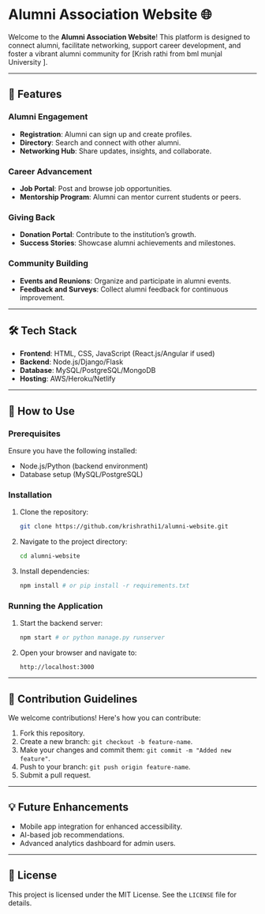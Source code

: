 

# Alumni Association Website 🌐  

Welcome to the **Alumni Association Website**! This platform is designed to connect alumni, facilitate networking, support career development, and foster a vibrant alumni community for [Krish rathi from bml munjal University ].

---

## 🚀 Features 

### Alumni Engagement  
- **Registration**: Alumni can sign up and create profiles.  
- **Directory**: Search and connect with other alumni.  
- **Networking Hub**: Share updates, insights, and collaborate.  

### Career Advancement  
- **Job Portal**: Post and browse job opportunities.  
- **Mentorship Program**: Alumni can mentor current students or peers.  

### Giving Back  
- **Donation Portal**: Contribute to the institution’s growth.  
- **Success Stories**: Showcase alumni achievements and milestones.  

### Community Building  
- **Events and Reunions**: Organize and participate in alumni events.  
- **Feedback and Surveys**: Collect alumni feedback for continuous improvement.  

---

## 🛠️ Tech Stack  

- **Frontend**: HTML, CSS, JavaScript (React.js/Angular if used)  
- **Backend**: Node.js/Django/Flask  
- **Database**: MySQL/PostgreSQL/MongoDB  
- **Hosting**: AWS/Heroku/Netlify  

---

## 📖 How to Use  

### Prerequisites  
Ensure you have the following installed:  
- Node.js/Python (backend environment)  
- Database setup (MySQL/PostgreSQL)  

### Installation  
1. Clone the repository:  
   ```bash  
   git clone https://github.com/krishrathi1/alumni-website.git  
   ```  
2. Navigate to the project directory:  
   ```bash  
   cd alumni-website  
   ```  
3. Install dependencies:  
   ```bash  
   npm install # or pip install -r requirements.txt  
   ```  

### Running the Application  
1. Start the backend server:  
   ```bash  
   npm start # or python manage.py runserver  
   ```  
2. Open your browser and navigate to:  
   ```  
   http://localhost:3000  
   ```  

---

## 📝 Contribution Guidelines  

We welcome contributions! Here's how you can contribute:  
1. Fork this repository.  
2. Create a new branch: `git checkout -b feature-name`.  
3. Make your changes and commit them: `git commit -m "Added new feature"`.  
4. Push to your branch: `git push origin feature-name`.  
5. Submit a pull request.  

---

## 💡 Future Enhancements  

- Mobile app integration for enhanced accessibility.  
- AI-based job recommendations.  
- Advanced analytics dashboard for admin users.  

---

## 📄 License  

This project is licensed under the MIT License. See the `LICENSE` file for details.  

